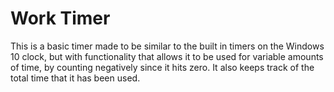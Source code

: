 # Work Timer

This is a basic timer made to be similar to the built in timers on the Windows 10 clock,
but with functionality that allows it to be used for variable amounts of time, by counting negatively since it hits zero.
It also keeps track of the total time that it has been used.